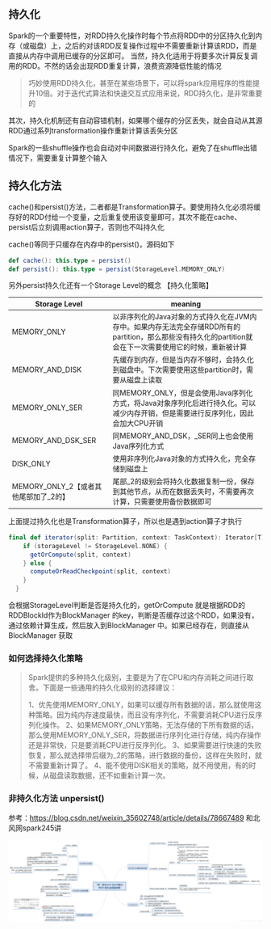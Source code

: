 ## 持久化

Spark的一个重要特性，对RDD持久化操作时每个节点将RDD中的分区持久化到内存（或磁盘）上，之后的对该RDD反复操作过程中不需要重新计算该RDD，而是直接从内存中调用已缓存的分区即可。
当然，持久化适用于将要多次计算反复调用的RDD。不然的话会出现RDD重复计算，浪费资源降低性能的情况

> 巧妙使用RDD持久化，甚至在某些场景下，可以将spark应用程序的性能提升10倍。对于迭代式算法和快速交互式应用来说，RDD持久化，是非常重要的

其次，持久化机制还有自动容错机制，如果哪个缓存的分区丢失，就会自动从其源RDD通过系列transformation操作重新计算该丢失分区

Spark的一些shuffle操作也会自动对中间数据进行持久化，避免了在shuffle出错情况下，需要重复计算整个输入

## 持久化方法

cache()和persist()方法，二者都是Transformation算子。要使用持久化必须将缓存好的RDD付给一个变量，之后重复使用该变量即可，其次不能在cache、persist后立刻调用action算子，否则也不叫持久化

cache()等同于只缓存在内存中的persist()，源码如下
```scala
def cache(): this.type = persist()
def persist(): this.type = persist(StorageLevel.MEMORY_ONLY)
```

另外persist持久化还有一个Storage Level的概念 【持久化策略】

| Storage Level                         | meaning                                                      |
| ------------------------------------- | ------------------------------------------------------------ |
| MEMORY_ONLY                           | 以非序列化的Java对象的方式持久化在JVM内存中。如果内存无法完全存储RDD所有的partition，那么那些没有持久化的partition就会在下一次需要使用它的时候，重新被计算 |
| MEMORY_AND_DISK                       | 先缓存到内存，但是当内存不够时，会持久化到磁盘中。下次需要使用这些partition时，需要从磁盘上读取 |
| MEMORY_ONLY_SER                       | 同MEMORY_ONLY，但是会使用Java序列化方式，将Java对象序列化后进行持久化。可以减少内存开销，但是需要进行反序列化，因此会加大CPU开销 |
| MEMORY_AND_DSK_SER                    | 同MEMORY_AND_DSK，_SER同上也会使用Java序列化方式             |
| DISK_ONLY                             | 使用非序列化Java对象的方式持久化，完全存储到磁盘上           |
| MEMORY_ONLY_2【或者其他尾部加了_2的】 | 尾部_2的级别会将持久化数据复制一份，保存到其他节点，从而在数据丢失时，不需要再次计算，只需要使用备份数据即可 |

上面提过持久化也是Transformation算子，所以也是遇到action算子才执行

```scala
final def iterator(split: Partition, context: TaskContext): Iterator[T] = {
    if (storageLevel != StorageLevel.NONE) {
      getOrCompute(split, context)
    } else {
      computeOrReadCheckpoint(split, context)
    }
  }
```

会根据StorageLevel判断是否是持久化的，getOrCompute 就是根据RDD的RDDBlockId作为BlockManager 的key，判断是否缓存过这个RDD，如果没有，通过依赖计算生成，然后放入到BlockManager 中。如果已经存在，则直接从BlockManager 获取

### 如何选择持久化策略

> Spark提供的多种持久化级别，主要是为了在CPU和内存消耗之间进行取舍。下面是一些通用的持久化级别的选择建议：
>
> 1、优先使用MEMORY_ONLY，如果可以缓存所有数据的话，那么就使用这种策略。因为纯内存速度最快，而且没有序列化，不需要消耗CPU进行反序列化操作。
> 2、如果MEMORY_ONLY策略，无法存储的下所有数据的话，那么使用MEMORY_ONLY_SER，将数据进行序列化进行存储，纯内存操作还是非常快，只是要消耗CPU进行反序列化。
> 3、如果需要进行快速的失败恢复，那么就选择带后缀为_2的策略，进行数据的备份，这样在失败时，就不需要重新计算了。
> 4、能不使用DISK相关的策略，就不用使用，有的时候，从磁盘读取数据，还不如重新计算一次。

### 非持久化方法  unpersist()



参考：https://blog.csdn.net/weixin_35602748/article/details/78667489 和北风网spark245讲

![cache](assets/cache.png)

